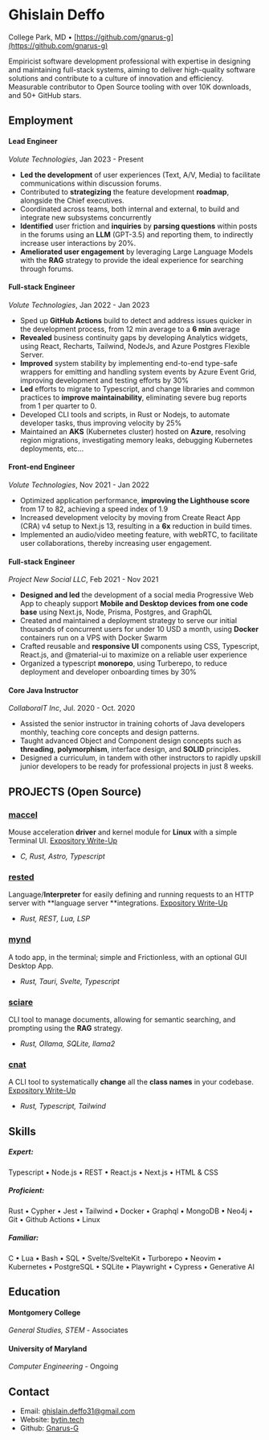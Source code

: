 # Ghislain Deffo

College Park, MD • [https://github.com/gnarus-g](https://github.com/gnarus-g)

Empiricist software development professional with expertise in designing and maintaining
full-stack systems, aiming to deliver high-quality software solutions and contribute to a
culture of innovation and efficiency. Measurable contributor to Open Source tooling with
over 10K downloads, and 50+ GitHub stars.

## Employment

#### Lead Engineer

_Volute Technologies_, Jan 2023 - Present

- **Led the development** of user experiences (Text, A/V, Media) to facilitate communications within discussion forums.
- Contributed to **strategizing** the feature development **roadmap**, alongside the Chief executives.
- Coordinated across teams, both internal and external, to build and integrate new subsystems concurrently
- **Identified** user friction and **inquiries** by **parsing questions** within posts in the forums using an **LLM** (GPT-3.5) and
  reporting them, to indirectly increase user interactions by 20%.
- **Ameliorated user engagement** by leveraging Large Language Models with the **RAG** strategy to provide the ideal
  experience for searching through forums.

#### Full-stack Engineer

_Volute Technologies_, Jan 2022 - Jan 2023

- Sped up **GitHub Actions** build to detect and address issues quicker in the development process, from 12 min average to
  a **6 min** average
- **Revealed** business continuity gaps by developing Analytics widgets, using React, Recharts, Tailwind, NodeJs, and
  Azure Postgres Flexible Server.
- **Improved** system stability by implementing end-to-end type-safe wrappers for emitting and handling system events
  by Azure Event Grid, improving development and testing efforts by 30%
- **Led** efforts to migrate to Typescript, and change libraries and common practices to **improve maintainability**,
  eliminating severe bug reports from 1 per quarter to 0.
- Developed CLI tools and scripts, in Rust or Nodejs, to automate developer tasks, thus improving velocity by 25%
- Maintained an **AKS** (Kubernetes cluster) hosted on **Azure**, resolving region migrations, investigating memory leaks,
  debugging Kubernetes deployments, etc...

#### Front-end Engineer

_Volute Technologies_, Nov 2021 - Jan 2022

- Optimized application performance, **improving the Lighthouse score** from 17 to 82, achieving a speed index of 1.9
- Increased development velocity by moving from Create React App (CRA) v4 setup to Next.js 13, resulting in a **6x**
  reduction in build times.
- Implemented an audio/video meeting feature, with webRTC, to facilitate user collaborations, thereby increasing user engagement.

#### Full-stack Engineer

_Project New Social LLC_, Feb 2021 - Nov 2021

- **Designed and led** the development of a social media Progressive Web App to cheaply support **Mobile and Desktop
  devices from one code base** using Next.js, Node, Prisma, Postgres, and GraphQL
- Created and maintained a deployment strategy to serve our initial thousands of concurrent users for under 10 USD a
  month, using **Docker** containers run on a VPS with Docker Swarm
- Crafted reusable and **responsive UI** components using CSS, Typescript, React.js, and @material-ui to maximize on
  a reliable user experience
- Organized a typescript **monorepo**, using Turberepo, to reduce deployment and developer onboarding times by 30%

#### Core Java Instructor

_CollaboraIT Inc_, Jul. 2020 - Oct. 2020

- Assisted the senior instructor in training cohorts of Java developers monthly, teaching core concepts and design
  patterns.
- Taught advanced Object and Component design concepts such as **threading**, **polymorphism**, interface design, and
  **SOLID** principles.
- Designed a curriculum, in tandem with other instructors to rapidly upskill junior developers to be ready for
  professional projects in just 8 weeks.

## PROJECTS (Open Source)

### [maccel](https://github.com/Gnarus-G/maccel)

Mouse acceleration **driver** and kernel module for **Linux** with a simple Terminal UI. [Expository Write-Up](https://bytin.tech/blog/maccel)

- _C, Rust, Astro, Typescript_

### [rested](https://github.com/Gnarus-G/rested)

Language/**Interpreter** for easily defining and running requests to an HTTP server with **language server **integrations. [Expository Write-Up](https://bytin.tech/blog/rested)

- _Rust, REST, Lua, LSP_

### [mynd](https://github.com/Gnarus-G/mynd)

A todo app, in the terminal; simple and Frictionless, with an optional GUI Desktop App.

- _Rust, Tauri, Svelte, Typescript_

### [sciare](https://github.com/Gnarus-G/sciare)

CLI tool to manage documents, allowing for semantic searching, and prompting using the
**RAG** strategy.

- _Rust, Ollama, SQLite, llama2_

### [cnat](https://github.com/Gnarus-G/cnat)

A CLI tool to systematically **change** all the **class names** in your codebase. [Expository Write-Up](https://bytin.tech/blog/cnat)

- _Rust, Typescript, Tailwind_

## Skills

##### Expert:

Typescript • Node.js • REST • React.js • Next.js • HTML & CSS

##### Proficient:

Rust • Cypher • Jest • Tailwind • Docker • Graphql • MongoDB • Neo4j • Git • Github Actions • Linux

##### Familiar:

C • Lua • Bash • SQL • Svelte/SvelteKit • Turborepo • Neovim • Kubernetes • PostgreSQL • SQLite • Playwright • Cypress • Generative AI

## Education

#### Montgomery College

_General Studies, STEM_ - Associates

#### University of Maryland

_Computer Engineering_ - Ongoing

## Contact

- Email: ghislain.deffo31@gmail.com
- Website: [bytin.tech](https://bytin.tech)
- Github: [Gnarus-G](http://github.com/Gnarus-G)
